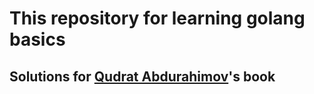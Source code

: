 # This repository for learning golang basics
## Solutions for [Qudrat Abdurahimov](https://github.com/QudratAbdurahimov)'s book
